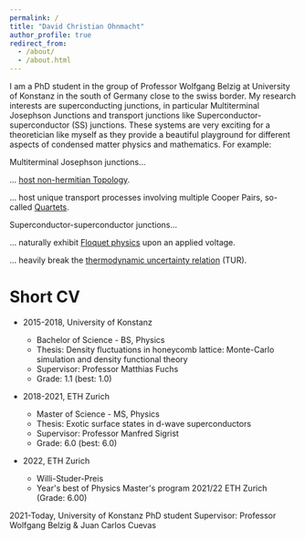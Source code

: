 ```yaml
---
permalink: /
title: "David Christian Ohnmacht"
author_profile: true
redirect_from: 
  - /about/
  - /about.html
---
```


I am a PhD student in the group of Professor Wolfgang Belzig at University of Konstanz in the south of Germany close to the swiss border. My research interests are superconducting junctions, in particular Multiterminal Josephson Junctions and transport junctions like Superconductor-superconductor (SS) junctions. These systems are very exciting for a theoretician like myself as they provide a beautiful playground for different aspects of condensed matter physics and mathematics. For example:

Multiterminal Josephson junctions...

... [host non-hermitian Topology](https://arxiv.org/abs/2408.01289).  

... host unique transport processes involving multiple Cooper Pairs, so-called [Quartets](https://journals.aps.org/prb/abstract/10.1103/PhysRevB.109.L241407).

Superconductor-superconductor junctions...

... naturally exhibit [Floquet physics](https://journals.aps.org/prresearch/abstract/10.1103/PhysRevResearch.5.033176) upon an applied voltage.

... heavily break the [thermodynamic uncertainty relation](https://arxiv.org/abs/2408.01281) (TUR).


Short CV
======

* 2015-2018, University of Konstanz
  * Bachelor of Science - BS, Physics
  * Thesis: Density fluctuations in honeycomb lattice: Monte-Carlo simulation and density functional theory
  * Supervisor: Professor Matthias Fuchs
  * Grade: 1.1 (best: 1.0)

* 2018-2021, ETH Zurich
   * Master of Science - MS, Physics
   * Thesis: Exotic surface states in d-wave superconductors
   * Supervisor: Professor Manfred Sigrist
   * Grade: 6.0 (best: 6.0)

* 2022, ETH Zurich
  * Willi-Studer-Preis
  * Year's best of Physics Master's program 2021/22 ETH Zurich (Grade: 6.00)

2021-Today, University of Konstanz
PhD student
Supervisor: Professor Wolfgang Belzig & Juan Carlos Cuevas
